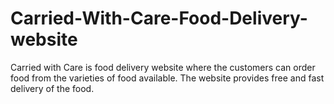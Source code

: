 # Carried-With-Care-Food-Delivery-website
Carried with Care is food delivery website where the customers can order food from the varieties of food available. The website provides free and fast delivery of the food.
